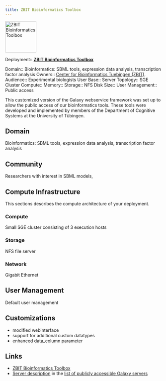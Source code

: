```yaml
---
title: ZBIT Bioinformatics Toolbox
---
```

<div class='center'>
<a href='http://webservices.cs.uni.tuebingen.de/'><img src='/webservices_logo_compact_border.png' alt='ZBIT Bioinformatics Toolbox' height="100" /></a>
</div>





<div class='deploymentbox'>

 Deployment:: **[ZBIT Bioinformatics Toolbox](.)**

 Domain:: Bioinformatics: SBML tools, expression data analysis, transcription factor analysis
 Owners:: [Center for Bioinformatics Tuebingen (ZBIT)](http://www.zbit.uni-tuebingen.de).
 Audience:: Experimental biologists
 User Base:: 
 Server Topology:: SGE Cluster
 Compute:: 
 Memory:: 
 Storage:: NFS
 Disk Size:: 
 User Management:: Public access
</div>

This customized version of the Galaxy webservice framework was set up to allow the public access of our bioinformatics tools. These tools were developed and implemented by members of the Department of Cognitive Systems at the University of Tübingen.

## Domain

Bioinformatics: SBML tools, expression data analysis, transcription factor analysis

## Community

Researchers with interest in SBML models, 

## Compute Infrastructure

This sections describes the compute architecture of your deployment.

### Compute

Small SGE cluster consisting of 3 execution hosts

### Storage

NFS file server

### Network

Gigabit Ethernet

## User Management

Default user management

## Customizations

* modified webinterface
* support for additional custom datatypes
* enhanced data_column parameter

## Links
* [ZBIT Bioinformatics Toolbox](http://webservices.cs.uni-tuebingen.de)
* [Server description](/PublicGalaxyServers#zbit-bioinformatics-toolbox) in the [list of publicly accessible Galaxy servers](../../../PublicGalaxyServers) 
